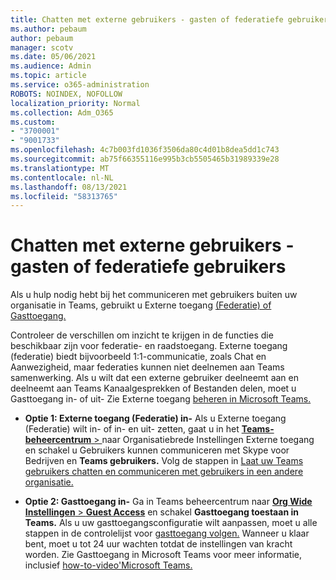 ```yaml
---
title: Chatten met externe gebruikers - gasten of federatiefe gebruikers
ms.author: pebaum
author: pebaum
manager: scotv
ms.date: 05/06/2021
ms.audience: Admin
ms.topic: article
ms.service: o365-administration
ROBOTS: NOINDEX, NOFOLLOW
localization_priority: Normal
ms.collection: Adm_O365
ms.custom:
- "3700001"
- "9001733"
ms.openlocfilehash: 4c7b003fd1036f3506da80c4d01b8dea5dd1c743
ms.sourcegitcommit: ab75f66355116e995b3cb5505465b31989339e28
ms.translationtype: MT
ms.contentlocale: nl-NL
ms.lasthandoff: 08/13/2021
ms.locfileid: "58313765"
---
```

# <a name="chat-with-external-users---guests-or-federated-users"></a>Chatten met externe gebruikers - gasten of federatiefe gebruikers

Als u hulp nodig hebt bij het communiceren met gebruikers buiten uw organisatie in Teams, gebruikt u Externe toegang [(Federatie) of Gasttoegang.](https://docs.microsoft.com/microsoftteams/manage-external-access#external-access-vs-guest-access)

Controleer de verschillen om inzicht te krijgen in de functies die beschikbaar zijn voor federatie- en raadstoegang. Externe toegang (federatie) biedt bijvoorbeeld 1:1-communicatie, zoals Chat en Aanwezigheid, maar federaties kunnen niet deelnemen aan Teams samenwerking. Als u wilt dat een externe gebruiker deelneemt aan en deelneemt aan Teams Kanaalgesprekken of Bestanden delen, moet u Gasttoegang in- of uit- Zie Externe toegang [beheren in Microsoft Teams.](https://docs.microsoft.com/microsoftteams/manage-external-access#external-access-vs-guest-access)

- **Optie 1: Externe toegang (Federatie) in-** Als u Externe toegang (Federatie) wilt in- of in- en uit- zetten, gaat u in het [ **Teams-beheercentrum**  > ](https://admin.teams.microsoft.com/company-wide-settings/external-communications) naar Organisatiebrede Instellingen Externe toegang en schakel u Gebruikers kunnen communiceren met Skype voor Bedrijven en **Teams gebruikers.** Volg de stappen in [Laat uw Teams gebruikers chatten en communiceren met gebruikers in een andere organisatie.](https://docs.microsoft.com/microsoftteams/manage-external-access#let-your-teams-users-chat-and-communicate-with-users-in-another-organization)

- **Optie 2: Gasttoegang in-** Ga in Teams beheercentrum naar [ **Org Wide Instellingen**  >  **Guest Access**](https://admin.teams.microsoft.com/company-wide-settings/guest-configuration) en schakel **Gasttoegang toestaan in Teams.** Als u uw gasttoegangsconfiguratie wilt aanpassen, moet u alle stappen in de controlelijst voor [gasttoegang volgen.](https://docs.microsoft.com/microsoftteams/guest-access-checklist) Wanneer u klaar bent, moet u tot 24 uur wachten totdat de instellingen van kracht worden. Zie Gasttoegang in Microsoft Teams voor meer informatie, inclusief [how-to-video'Microsoft Teams.](https://docs.microsoft.com/microsoftteams/guest-access)